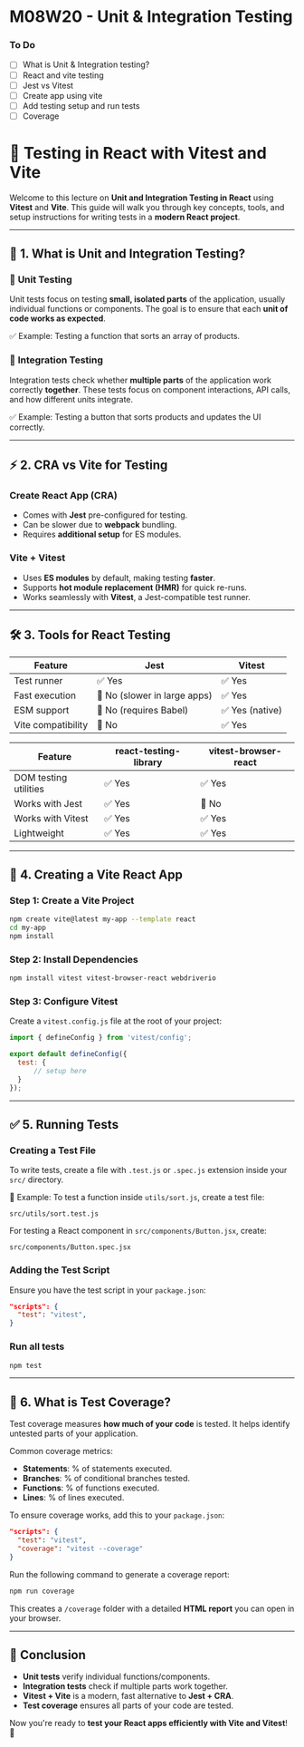 # M08W20 - Unit & Integration Testing

### To Do
- [ ] What is Unit & Integration testing?
- [ ] React and vite testing
- [ ] Jest vs Vitest
- [ ] Create app using vite
- [ ] Add testing setup and run tests
- [ ] Coverage

# 🧪 Testing in React with Vitest and Vite  

Welcome to this lecture on **Unit and Integration Testing in React** using **Vitest** and **Vite**. This guide will walk you through key concepts, tools, and setup instructions for writing tests in a **modern React project**.

---

## 📝 **1. What is Unit and Integration Testing?**  

### 🔹 **Unit Testing**  
Unit tests focus on testing **small, isolated parts** of the application, usually individual functions or components. The goal is to ensure that each **unit of code works as expected**.  

✅ Example: Testing a function that sorts an array of products.  

### 🔹 **Integration Testing**  
Integration tests check whether **multiple parts** of the application work correctly **together**. These tests focus on component interactions, API calls, and how different units integrate.  

✅ Example: Testing a button that sorts products and updates the UI correctly.

---

## ⚡ **2. CRA vs Vite for Testing**  

### **Create React App (CRA)**  
- Comes with **Jest** pre-configured for testing.  
- Can be slower due to **webpack** bundling.  
- Requires **additional setup** for ES modules.

### **Vite + Vitest**  
- Uses **ES modules** by default, making testing **faster**.  
- Supports **hot module replacement (HMR)** for quick re-runs.  
- Works seamlessly with **Vitest**, a Jest-compatible test runner.  

---

## 🛠️ **3. Tools for React Testing**  

| **Feature** | **Jest** | **Vitest** |
|------------|---------|-----------|
| Test runner | ✅ Yes | ✅ Yes |
| Fast execution | 🚫 No (slower in large apps) | ✅ Yes |
| ESM support | 🚫 No (requires Babel) | ✅ Yes (native) |
| Vite compatibility | 🚫 No | ✅ Yes |

| **Feature** | **react-testing-library** | **vitest-browser-react** |
|------------|------------------------|---------------------------|
| DOM testing utilities | ✅ Yes | ✅ Yes |
| Works with Jest | ✅ Yes | 🚫 No |
| Works with Vitest | ✅ Yes | ✅ Yes |
| Lightweight | ✅ Yes | ✅ Yes |

---

## 🚀 **4. Creating a Vite React App**  

### **Step 1: Create a Vite Project**  
```sh
npm create vite@latest my-app --template react
cd my-app
npm install
```

### **Step 2: Install Dependencies**  
```sh
npm install vitest vitest-browser-react webdriverio
```

### **Step 3: Configure Vitest**  
Create a `vitest.config.js` file at the root of your project:  

```js
import { defineConfig } from 'vitest/config';

export default defineConfig({
  test: {
      // setup here
  }
});
```

---

## ✅ **5. Running Tests**  

### **Creating a Test File**  
To write tests, create a file with `.test.js` or `.spec.js` extension inside your `src/` directory.  

📌 Example: To test a function inside `utils/sort.js`, create a test file:  
```
src/utils/sort.test.js
```

For testing a React component in `src/components/Button.jsx`, create:  
```
src/components/Button.spec.jsx
```

### **Adding the Test Script**  
Ensure you have the test script in your `package.json`:  
```json
"scripts": {
  "test": "vitest",
}
```

### **Run all tests**  
```sh
npm test
```

---

## 🎯 **6. What is Test Coverage?**  
Test coverage measures **how much of your code** is tested. It helps identify untested parts of your application.  

Common coverage metrics:
- **Statements**: % of statements executed.
- **Branches**: % of conditional branches tested.
- **Functions**: % of functions executed.
- **Lines**: % of lines executed.

To ensure coverage works, add this to your `package.json`:  
```json
"scripts": {
  "test": "vitest",
  "coverage": "vitest --coverage"
}
```

Run the following command to generate a coverage report:  
```sh
npm run coverage
```

This creates a `/coverage` folder with a detailed **HTML report** you can open in your browser.

---

## 🎉 **Conclusion**  
- **Unit tests** verify individual functions/components.  
- **Integration tests** check if multiple parts work together.  
- **Vitest + Vite** is a modern, fast alternative to **Jest + CRA**.  
- **Test coverage** ensures all parts of your code are tested.  

Now you're ready to **test your React apps efficiently with Vite and Vitest**! 🚀
